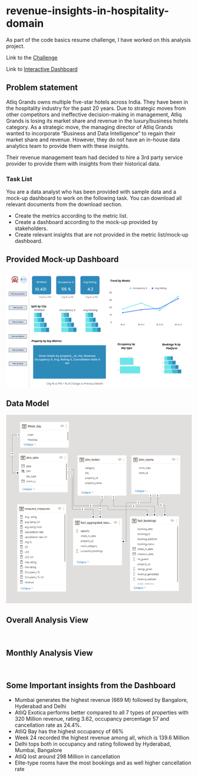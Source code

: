 
# revenue-insights-in-hospitality-domain

As part of the code basics resume challenge, I have worked on this analysis project.

Link to the [Challenge](https://codebasics.io/challenge/codebasics-resume-project-challenge)

Link to [Interactive Dashboard]()

## Problem statement

Atliq Grands owns multiple five-star hotels across India. They have been in the hospitality industry for the past 20 years. Due to strategic moves from other competitors and ineffective decision-making in management, Atliq Grands is losing its market share and revenue in the luxury/business hotels category. As a strategic move, the managing director of Atliq Grands wanted to incorporate “Business and Data Intelligence” to regain their market share and revenue. However, they do not have an in-house data analytics team to provide them with these insights.

Their revenue management team had decided to hire a 3rd party service provider to provide them with insights from their historical data.

### Task List

You are a data analyst who has been provided with sample data and a mock-up dashboard to work on the following task. You can download all relevant documents from the download section.

- Create the metrics according to the metric list. 
- Create a dashboard according to the mock-up provided by stakeholders. 
- Create relevant insights that are not provided in the metric list/mock-up dashboard.

## Provided Mock-up Dashboard
<p align="center">
    <img src="https://github.com/GOKUL-R18/revenue-insights-in-hospitality-domain/blob/main/Resources/mock%20up%20dashboard_atliq%20grands.png" width="600">
</p>


## Data Model

<p align="center">
    <img src='https://github.com/GOKUL-R18/revenue-insights-in-hospitality-domain/blob/main/Resources/data_model%20for%20Atliq%20grand.png' width="600">
</p>


## Overall Analysis View

<p align="center">
    <img src='' width="600">
</p>


## Monthly Analysis View

<p align="center">
    <img src='' width="600">
</p>






























## Some Important insights from the Dashboard

- Mumbai generates the highest revenue (669 M) followed by Bangalore, Hyderabad and Delhi
- AtliQ Exotica performs better compared to all 7 types of properties with 320 Million revenue, rating 3.62, occupancy percentage 57 and cancellation rate as 24.4%.
- AtliQ Bay has the highest occupancy of 66%
- Week 24 recorded the highest revenue among all, which is 139.6 Million
- Delhi tops both in occupancy and rating followed by Hyderabad, Mumbai, Bangalore
- AtliQ lost around 298 Million in cancellation 
- Elite-type rooms have the most bookings and as well higher cancellation rate

